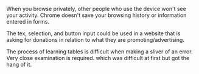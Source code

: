 <p>
When you browse privately, other people who use the device won't see your activity. Chrome doesn't save your browsing history or information entered in forms.
</p>
<p>The tex, selection, and button input could be used in a website that is asking for donations in relation to what they are promoting/advertising.
</p>
<p>The process of learning tables is difficult when making a sliver of an error. Very close examination is required. which was difficult at first but got the hang of it.</p>

